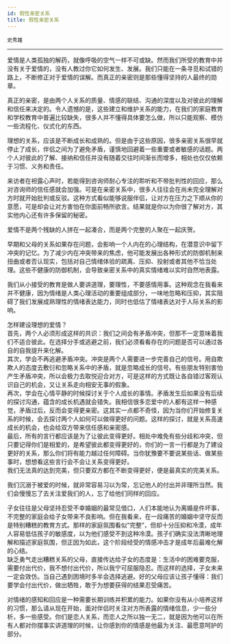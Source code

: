 ```yaml
---
id: 假性亲密关系
title: 假性亲密关系
---
```


`史秀雄`

---

爱情是人类孤独的解药，就像呼吸的空气一样不可或缺。然而我们所受的教育中并没有关于爱情的，没有人教过你它如何发生、发展。我们只能在一条寻觅和试错的路上，不断修正对于爱情的误解。而真正的亲密则是那些懂得坚持的人最终的勋章。

真正的亲密，是由两个人关系的质量、情感的联结、沟通的深度以及对彼此的理解和信任来决定的。令人遗憾的是，这些建立和维护关系的能力，在我们的家庭教育和学校教育中普遍比较缺失，很多人并不懂得具体要怎么做，所以只能观察、模仿一些流程化、仪式化的东西。

理想的关系，应该是不断成长和成熟的。但是由于这些原因，很多亲密关系很早就停止了成长，伴侣之间为了避免矛盾，谨慎地回避着一些重要或者敏感的话题。两个人对彼此的了解、接纳和信任并没有随着交往时间渐长而增多，相处也仅仅依赖于习惯、义务和责任。

来访者在袒露心声时，若能得到咨询师耐心专注的聆听和不带批判性的回应，那么对咨询师的信任感就会加强。可是在亲密关系中，很多人往往会在尚未完全理解对方时就开始批判或反驳。这种方式看似能够说服伴侣，让对方在压力之下顺从你的意愿，可是却会让对方害怕在你面前畅所欲言。结果就是你以为你很了解对方，其实他内心还有许多保留的秘密。

爱情不是两个残缺的人拼在一起凑合，而是两个完整的人聚在一起庆贺。

早期和父母的关系如果存在问题，会影响一个人内在的心理结构，在潜意识中留下冲突的记忆。为了减少内在冲突带来的焦虑，他可能发展出各种形式的防御机制来扭曲或者否认现实，包括对自己情绪体验的疏离、压抑、投射或者其他不恰当处理。这些不健康的防御机制，会导致亲密关系中的真实情绪难以实时自然地表露。

我们从小接受的教育是做人要讲道理，要理性，不要感情用事。这种观念在我看来并不健康，因为情绪是人类心理活动的重要组成部分，一味地忽略和压抑，其实阻碍了我们发展成熟理性的情绪表达能力，同时也低估了情绪表达对于人际关系的影响。

怎样建设理想的爱情？  
首先，两个人必须形成这样的共识：我们之间会有矛盾冲突，但那不一定意味着我们不适合彼此。在选择分手或逃避之前，我们必须看看存在的问题是否可以通过各自的自我提升来化解。  
其次，学会不再逃避矛盾冲突。冲突是两个人需要进一步完善自己的信号。用自欺欺人的态度去敷衍和忽略关系中的矛盾，就是忽略成长的信号。有些朋友特别害怕产生矛盾冲突，所以会极力去取悦迎合对方，可是这样的方式既让各自错过客观认识自己的机会，又让关系走向相安无事的假象。  
再次，学会在心情平静的时候探讨关于个人成长的事情。矛盾发生后如果没有后续的探讨沟通，蕴含的成长机遇就会错失。我相信很多恋爱中的人都有这样一种感觉，矛盾过后，反而会变得更亲密。这其实一点都不奇怪，因为当你们开始修复关系的时候，会去探讨两个人如何可以做得更好的问题。这样的探讨，就是关系高速成长的机会，也会给双方带来信任感和亲密感。  
最后，所有的言行都应该是为了让彼此变得更好。相处中难免有些分歧和冲突，但只要记得你们是相爱的，是希望彼此都变得更好的，你们的一言一行都是为了建设更好的关系，那么你们将有能力越过任何障碍。当你犹豫要不要说某些话、做某些事时，想想看这些言行会不会让关系变得更好。  
我们无法真的达到完美，但只要双方都在不断变得更好，便是最真实的完美关系。

我们沉溺于被爱的时候，就非常容易习以为常，忘记他人的付出并非理所当然。我们会慢慢忘了去关注爱我们的人，忘了给他们同样的回应。

子女往往是父母坚持忍受不幸婚姻的最常见借口，人们本能地认为离婚是件坏事，不完整的家庭会给子女带来不良影响。但在我看来，在一段痛苦的婚姻中坚守反而是特别糟糕的教育方式。那样的家庭氛围看似“完整”，但却十分压抑和冷漠，成年人容易低估孩子的敏感度，以为他们感受不到这种冷漠。孩子们确实没法清晰地理解和描述家庭氛围，但正因为如此，这个阶段经受的情感冲击才是成年后最难化解的心结。  
缺乏勇气走出糟糕关系的父母，直接传达给子女的态度是：生活中的困难要克服，需要付出代价，我不想付出代价，所以我宁可屈服隐忍。而这样的选择，子女未来一定会效仿。当自己遇到困境时多半会选择逃避。好的父母应该让孩子懂得：我们要学会付出代价，做出牺牲，敢于为想要获得的结果忍受痛苦。

对情绪的感知和回应是一种需要长期训练并积累的能力。如果你没有从小培养这样的习惯，那么请从现在开始，面对伴侣时关注对方所表露的情绪信息，少一些分析，多一些感受。你们是恋人关系，而恋人之所以独一无二，就是因为他可以在所有人都对你摆事实讲道理的时候，让你感到你的情感是他最为关注、最愿意呵护的部分。
